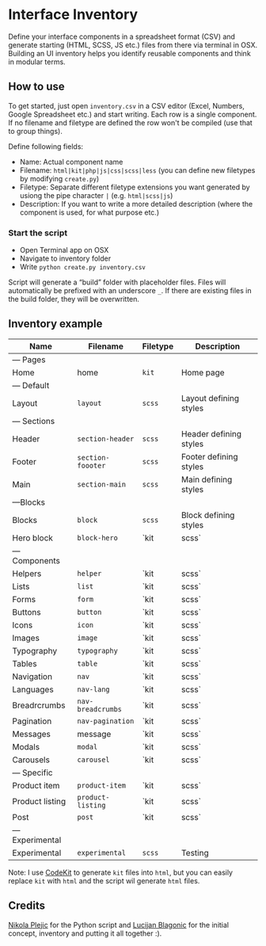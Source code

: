 # Interface Inventory
Define your interface components in a spreadsheet format (CSV) and generate starting (HTML, SCSS, JS etc.) files from there via terminal in OSX. Building an UI inventory helps you identify reusable components and think in modular terms.

## How to use

To get started, just open `inventory.csv` in a CSV editor (Excel, Numbers, Google Spreadsheet etc.) and start writing. Each row is a single component. If no filename and filetype are defined the row won't be compiled (use that to group things).

Define following fields:
* Name: Actual component name
* Filename: `html|kit|php|js|css|scss|less` (you can define new filetypes by modifying `create.py`)
* Filetype: Separate different filetype extensions you want generated by usiong the pipe character `|` (e.g. `html|scss|js`)
* Description: If you want to write a more detailed description (where the component is used, for what purpose etc.)

### Start the script
* Open Terminal app on OSX
* Navigate to inventory folder
* Write `python create.py inventory.csv`

Script will generate a “build” folder with placeholder files. Files will automatically be prefixed with an underscore `_`. If there are existing files in the build folder, they will be overwritten.

## Inventory example

Name | Filename | Filetype | Description
--- | --- | --- | ---
— Pages |  |  | 
Home | home | `kit`| Home page
— Default |  |  | 
Layout | `layout` | `scss` | Layout defining styles
— Sections |  |  | 
Header | `section-header` | `scss` | Header defining styles
Footer | `section-foooter` | `scss` | Footer defining styles
Main | `section-main` | `scss` | Main defining styles
—Blocks |  |  | 
Blocks | `block` | `scss` | Block defining styles
Hero block | `block-hero` | `kit|scss` | Hero block defining styles
— Components |  |  | 
Helpers | `helper` | `kit|scss` | Helper and utility styles and examples
Lists | `list` | `kit|scss` | Base list styles and examples
Forms | `form` | `kit|scss` | Base form styles and examples
Buttons | `button` | `kit|scss` | Base button styles and examples
Icons | `icon` | `kit|scss` | Base icon styles and examples
Images | `image` | `kit|scss` | Base image styles and examples
Typography | `typography` | `kit|scss` | Base typography styles and examples
Tables | `table` | `kit|scss` | Base tables styles and examples
Navigation | `nav` | `kit|scss` | Base navigation styles and examples
Languages | `nav-lang` | `kit|scss` | Language navigation component
Breadrcrumbs | `nav-breadcrumbs` | `kit|scss` | Breadcrumbs navigation component
Pagination | `nav-pagination` | `kit|scss` | Pagiantion navigation component
Messages|message | `kit|scss` | "Messages (warning| danger| success etc.)"
Modals | `modal` | `kit|scss` | Modal styles
Carousels | `carousel` | `kit|scss` | Carousel styles
— Specific |  |  | 
Product item | `product-item` | `kit|scss` | Product item
Product listing | `product-listing` | `kit|scss` | Product listing
Post | `post` | `kit|scss` | Post styles
— Experimental |  |  | 
Experimental | `experimental` | `scss` | Testing

Note: I use [CodeKit](https://incident57.com/codekit/help.html#kit) to generate `kit` files into `html`, but you can easily replace `kit` with `html` and the script wil generate `html` files.

## Credits

[Nikola Plejic](https://github.com/nikolaplejic) for the Python script and [Lucijan Blagonic](http://polarnorth.org/) for the initial concept, inventory and putting it all together :).
